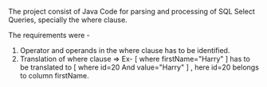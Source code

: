 The project consist of Java Code for parsing and processing of SQL Select Queries, specially the where clause.

The requirements were - 
1) Operator and operands in the where clause has to be identified.
2) Translation of where clause => Ex- [ where firstName="Harry" ] has to be translated to [ where id=20 And value="Harry" ] , here id=20 belongs to column firstName.
